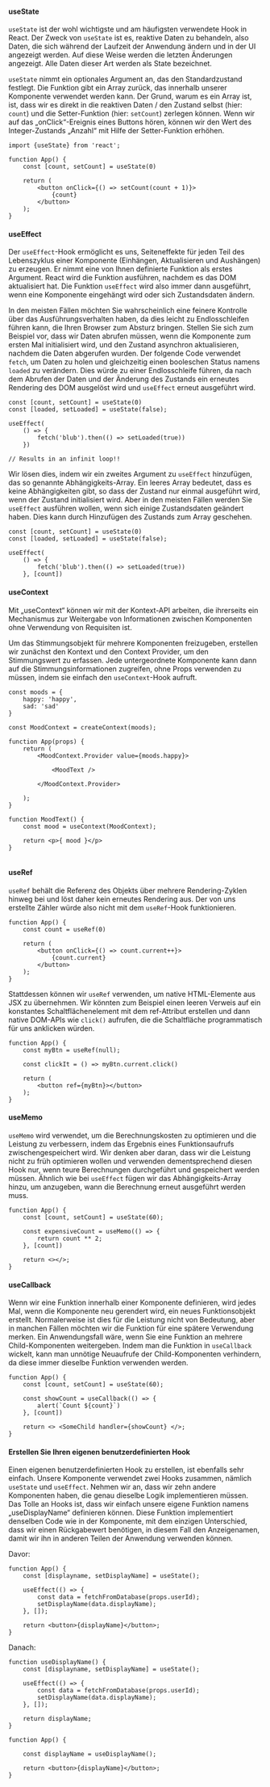 


#### useState

`useState` ist der wohl wichtigste und am häufigsten verwendete Hook in React. Der Zweck von `useState` ist es, reaktive Daten zu behandeln, also Daten, die sich während der Laufzeit der Anwendung ändern und in der UI angezeigt werden. Auf diese Weise werden die letzten Änderungen angezeigt. Alle Daten dieser Art werden als State bezeichnet.

`useState` nimmt ein optionales Argument an, das den Standardzustand festlegt. Die Funktion gibt ein Array zurück, das innerhalb unserer Komponente verwendet werden kann. Der Grund, warum es ein Array ist, ist, dass wir es direkt in die reaktiven Daten / den Zustand selbst (hier: `count`) und die Setter-Funktion (hier: `setCount`) zerlegen können. Wenn wir auf das „onClick“-Ereignis eines Buttons hören, können wir den Wert des Integer-Zustands „Anzahl“ mit Hilfe der Setter-Funktion erhöhen.

```
import {useState} from 'react';

function App() {
	const [count, setCount] = useState(0)

	return (
		<button onClick={() => setCount(count + 1)}>
			{count}
		</button>
	);
}
```

#### useEffect

Der `useEffect`-Hook ermöglicht es uns, Seiteneffekte für jeden Teil des Lebenszyklus einer Komponente (Einhängen, Aktualisieren und Aushängen) zu erzeugen.  Er nimmt eine von Ihnen definierte Funktion als erstes Argument. React wird die Funktion ausführen, nachdem es das DOM aktualisiert hat. Die Funktion `useEffect` wird also immer dann ausgeführt, wenn eine Komponente eingehängt wird oder sich Zustandsdaten ändern. 

In den meisten Fällen möchten Sie wahrscheinlich eine feinere Kontrolle über das Ausführungsverhalten haben, da dies leicht zu Endlosschleifen führen kann, die Ihren Browser zum Absturz bringen. Stellen Sie sich zum Beispiel vor, dass wir Daten abrufen müssen, wenn die Komponente zum ersten Mal initialisiert wird, und den Zustand asynchron aktualisieren, nachdem die Daten abgerufen wurden. Der folgende Code verwendet `fetch`, um Daten zu holen und gleichzeitig einen booleschen Status namens `loaded` zu verändern. Dies würde zu einer Endlosschleife führen, da nach dem Abrufen der Daten und der Änderung des Zustands ein erneutes Rendering des DOM ausgelöst wird und `useEffect` erneut ausgeführt wird. 

```
const [count, setCount] = useState(0)
const [loaded, setLoaded] = useState(false);

useEffect(
	() => {
		fetch('blub').then(() => setLoaded(true))
	})

// Results in an infinit loop!!
```


Wir lösen dies, indem wir ein zweites Argument zu `useEffect` hinzufügen, das so genannte Abhängigkeits-Array. Ein leeres Array bedeutet, dass es keine Abhängigkeiten gibt, so dass der Zustand nur einmal ausgeführt wird, wenn der Zustand initialisiert wird. Aber in den meisten Fällen werden Sie `useEffect` ausführen wollen, wenn sich einige Zustandsdaten geändert haben. Dies kann durch Hinzufügen des Zustands zum Array geschehen.

```
const [count, setCount] = useState(0)
const [loaded, setLoaded] = useState(false);

useEffect(
	() => {
		fetch('blub').then(() => setLoaded(true))
	}, [count])
```

#### useContext

Mit „useContext“ können wir mit der Kontext-API arbeiten, die ihrerseits ein Mechanismus zur Weitergabe von Informationen zwischen Komponenten ohne Verwendung von Requisiten ist.

Um das Stimmungsobjekt für mehrere Komponenten freizugeben, erstellen wir zunächst den Kontext und den Context Provider, um den Stimmungswert zu erfassen. Jede untergeordnete Komponente kann dann auf die Stimmungsinformationen zugreifen, ohne Props verwenden zu müssen, indem sie einfach den `useContext`-Hook aufruft. 

```
const moods = {
	happy: 'happy',
	sad: 'sad'
}

const MoodContext = createContext(moods);

function App(props) {
	return (
		<MoodContext.Provider value={moods.happy}>

			<MoodText />
			
		</MoodContext.Provider>
	
	);
}

function MoodText() {
	const mood = useContext(MoodContext);

	return <p>{ mood }</p>
}


```


#### useRef

`useRef` behält die Referenz des Objekts über mehrere Rendering-Zyklen hinweg bei und löst daher kein erneutes Rendering aus. Der von uns erstellte Zähler würde also nicht mit dem `useRef`-Hook funktionieren. 

```
function App() {
	const count = useRef(0)

	return (
		<button onClick={() => count.current++}>
			{count.current}
		</button>
	);
}
```

Stattdessen können wir `useRef` verwenden, um native HTML-Elemente aus JSX zu übernehmen. Wir könnten zum Beispiel einen leeren Verweis auf ein konstantes Schaltflächenelement mit dem ref-Attribut erstellen und dann native DOM-APIs wie `click()` aufrufen, die die Schaltfläche programmatisch für uns anklicken würden.

```
function App() {
	const myBtn = useRef(null);

	const clickIt = () => myBtn.current.click()

	return (
		<button ref={myBtn}></button>
	);
}
```

#### useMemo

`useMemo` wird verwendet, um die Berechnungskosten zu optimieren und die Leistung zu verbessern, indem das Ergebnis eines Funktionsaufrufs zwischengespeichert wird. Wir denken aber daran, dass wir die Leistung nicht zu früh optimieren wollen und verwenden dementsprechend diesen Hook nur, wenn teure Berechnungen durchgeführt und gespeichert werden müssen. Ähnlich wie bei `useEffect` fügen wir das Abhängigkeits-Array hinzu, um anzugeben, wann die Berechnung erneut ausgeführt werden muss.

```
function App() {
	const [count, setCount] = useState(60);

	const expensiveCount = useMemo(() => {
		return count ** 2;
	}, [count])

	return <></>;
}

```


#### useCallback

Wenn wir eine Funktion innerhalb einer Komponente definieren, wird jedes Mal, wenn die Komponente neu gerendert wird, ein neues Funktionsobjekt erstellt. Normalerweise ist dies für die Leistung nicht von Bedeutung, aber in manchen Fällen möchten wir die Funktion für eine spätere Verwendung merken. Ein Anwendungsfall wäre, wenn Sie eine Funktion an mehrere Child-Komponenten weitergeben. Indem man die Funktion in `useCallback` wickelt, kann man unnötige Neuaufrufe der Child-Komponenten verhindern, da diese immer dieselbe Funktion verwenden werden.

```
function App() {
	const [count, setCount] = useState(60);

	const showCount = useCallback(() => {
		alert(`Count ${count}`)
	}, [count])

	return <> <SomeChild handler={showCount} </>;
}
```

#### Erstellen Sie Ihren eigenen benutzerdefinierten Hook

Einen eigenen benutzerdefinierten Hook zu erstellen, ist ebenfalls sehr einfach. Unsere Komponente verwendet zwei Hooks zusammen, nämlich `useState` und `useEffect`.  Nehmen wir an, dass wir zehn andere Komponenten haben, die genau dieselbe Logik implementieren müssen. Das Tolle an Hooks ist, dass wir einfach unsere eigene Funktion namens „useDisplayName“ definieren können. Diese Funktion implementiert denselben Code wie in der Komponente, mit dem einzigen Unterschied, dass wir einen Rückgabewert benötigen, in diesem Fall den Anzeigenamen, damit wir ihn in anderen Teilen der Anwendung verwenden können.

Davor:

```
function App() {
	const [displayname, setDisplayName] = useState();

	useEffect(() => {
		const data = fetchFromDatabase(props.userId);
		setDisplayName(data.displayName);
	}, []);

	return <button>{displayName}</button>;
}
```

Danach:

```
function useDisplayName() {
	const [displayname, setDisplayName] = useState();

	useEffect(() => {
		const data = fetchFromDatabase(props.userId);
		setDisplayName(data.displayName);
	}, []);

	return displayName;
}

function App() {

	const displayName = useDisplayName();
	
	return <button>{displayName}</button>;
}
```



